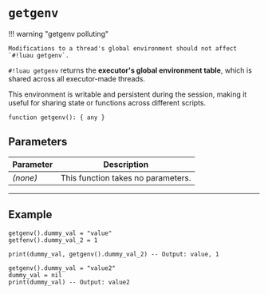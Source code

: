 # `getgenv`

!!! warning "getgenv polluting"

    Modifications to a thread's global environment should not affect `#!luau getgenv`.

`#!luau getgenv` returns the **executor's global environment table**, which is shared across all executor-made threads.

This environment is writable and persistent during the session, making it useful for sharing state or functions across different scripts.

```luau
function getgenv(): { any }
```

## Parameters

| Parameter | Description                      |
|-----------|----------------------------------|
| *(none)*  | This function takes no parameters. |

---

## Example

```luau title="getgenv shouldn't be affected by the global table/getfenv" linenums="1"
getgenv().dummy_val = "value"
getfenv().dummy_val_2 = 1

print(dummy_val, getgenv().dummy_val_2) -- Output: value, 1

getgenv().dummy_val = "value2"
dummy_val = nil
print(dummy_val) -- Output: value2

```

